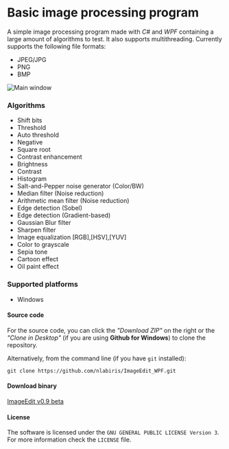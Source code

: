 # Basic image processing program

A simple image processing program made with *C#* and *WPF* containing a large amount of algorithms to test. It also supports multithreading.
Currently supports the following file formats:

- JPEG/JPG
- PNG
- BMP

![Main window](https://i.imgur.com/7Ix6iXH.png)

### Algorithms

- Shift bits
- Threshold
- Auto threshold
- Negative
- Square root
- Contrast enhancement
- Brightness
- Contrast
- Histogram
- Salt-and-Pepper noise generator (Color/BW)
- Median filter (Noise reduction)
- Arithmetic mean filter (Noise reduction)
- Edge detection (Sobel)
- Edge detection (Gradient-based)
- Gaussian Blur filter
- Sharpen filter
- Image equalization [RGB],[HSV],[YUV]
- Color to grayscale
- Sepia tone
- Cartoon effect
- Oil paint effect

### Supported platforms

- Windows

#### Source code

For the source code, you can click the *"Download ZIP"* on the right or the *"Clone in Desktop"* (if you are using  **Github for Windows**) to clone the repository.

Alternatively, from the command line (if you have `git` installed):
```
git clone https://github.com/nlabiris/ImageEdit_WPF.git
```

#### Download binary

[ImageEdit v0.9 beta](https://github.com/nlabiris/ImageEdit_WPF/blob/master/ImageEdit_WPF/bin/Release/ImageEdit_v0.9_beta.rar?raw=true)


#### License

The software is licensed under the `GNU GENERAL PUBLIC LICENSE Version 3`. For more information check the `LICENSE` file.
